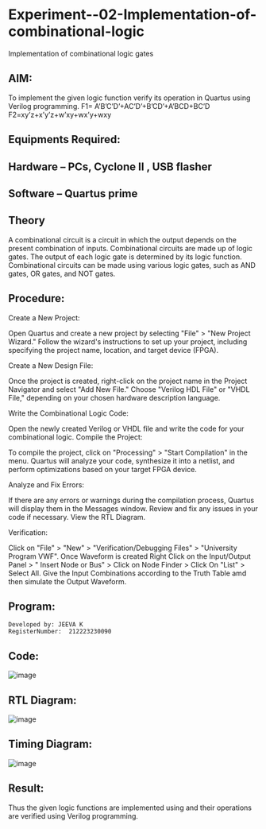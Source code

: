 # Experiment--02-Implementation-of-combinational-logic
Implementation of combinational logic gates
 
## AIM:
To implement the given logic function verify its operation in Quartus using Verilog programming.
 F1= A’B’C’D’+AC’D’+B’CD’+A’BCD+BC’D
F2=xy’z+x’y’z+w’xy+wx’y+wxy
 
 
 
## Equipments Required:
## Hardware – PCs, Cyclone II , USB flasher
## Software – Quartus prime


## Theory
 A combinational circuit is a circuit in which the output depends on the present combination of inputs.
 Combinational circuits are made up of logic gates. The output of each logic gate is determined by its logic function.
 Combinational circuits can be made using various logic gates, such as AND gates, OR gates, and NOT gates.


## Procedure:
Create a New Project:

Open Quartus and create a new project by selecting "File" > "New Project Wizard."
Follow the wizard's instructions to set up your project, including specifying the project name, location, and target device (FPGA).

Create a New Design File:

Once the project is created, right-click on the project name in the Project Navigator and select "Add New File."
Choose "Verilog HDL File" or "VHDL File," depending on your chosen hardware description language.

Write the Combinational Logic Code:

Open the newly created Verilog or VHDL file and write the code for your combinational logic.
Compile the Project:

To compile the project, click on "Processing" > "Start Compilation" in the menu.
Quartus will analyze your code, synthesize it into a netlist, and perform optimizations based on your target FPGA device.

Analyze and Fix Errors:

If there are any errors or warnings during the compilation process, Quartus will display them in the Messages window.
Review and fix any issues in your code if necessary.
View the RTL Diagram.

Verification:

Click on "File" > "New" > "Verification/Debugging Files" > "University Program VWF".
Once Waveform is created Right Click on the Input/Output Panel > " Insert Node or Bus" > Click on Node Finder > Click On "List" > Select All.
Give the Input Combinations according to the Truth Table amd then simulate the Output Waveform.
## Program:
```
Developed by: JEEVA K
RegisterNumber:  212223230090
```


## Code:
![image](https://github.com/JeevaMurthy/Experiment--02-Implementation-of-combinational-logic-/assets/147222117/e537f883-591d-4383-a218-7e2403215263)




## RTL Diagram:
![image](https://github.com/JeevaMurthy/Experiment--02-Implementation-of-combinational-logic-/assets/147222117/e3e2d992-54d0-4d75-82d5-e94d3cc86e82)

## Timing Diagram:
![image](https://github.com/JeevaMurthy/Experiment--02-Implementation-of-combinational-logic-/assets/147222117/b274af84-b66e-4566-8c88-f6ea597708f0)

## Result:
Thus the given logic functions are implemented using  and their operations are verified using Verilog programming.
